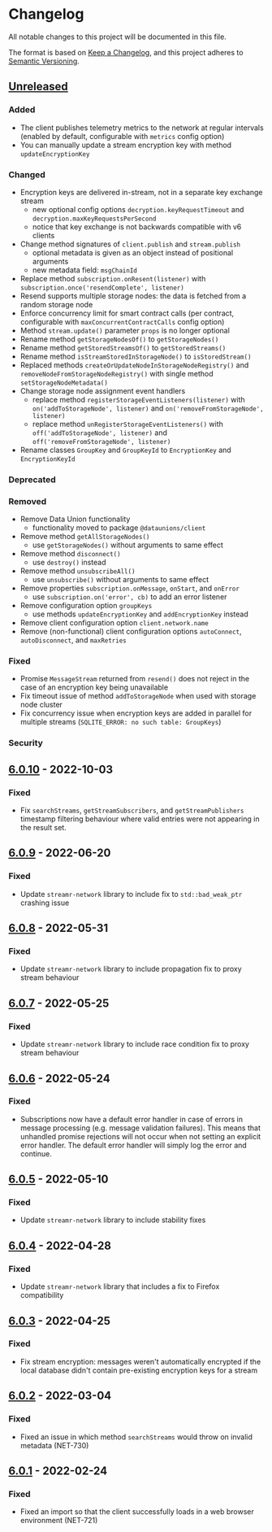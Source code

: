 # Changelog
All notable changes to this project will be documented in this file.

The format is based on [Keep a Changelog](https://keepachangelog.com/en/1.0.0/),
and this project adheres to [Semantic Versioning](https://semver.org/spec/v2.0.0.html).

## [Unreleased]

### Added

- The client publishes telemetry metrics to the network at regular intervals (enabled by default, configurable with `metrics` config option)
- You can manually update a stream encryption key with method `updateEncryptionKey`

### Changed

- Encryption keys are delivered in-stream, not in a separate key exchange stream
  - new optional config options `decryption.keyRequestTimeout` and `decryption.maxKeyRequestsPerSecond`
  - notice that key exchange is not backwards compatible with v6 clients
- Change method signatures of `client.publish` and `stream.publish`
  - optional metadata is given as an object instead of positional arguments
  - new metadata field: `msgChainId`
- Replace method `subscription.onResent(listener)` with `subscription.once('resendComplete', listener)`
- Resend supports multiple storage nodes: the data is fetched from a random storage node
- Enforce concurrency limit for smart contract calls (per contract, configurable with `maxConcurrentContractCalls` config option)
- Method `stream.update()` parameter `props` is no longer optional
- Rename method `getStorageNodesOf()` to `getStorageNodes()`
- Rename method `getStoredStreamsOf()` to `getStoredStreams()`
- Rename method `isStreamStoredInStorageNode()` to `isStoredStream()`
- Replaced methods `createOrUpdateNodeInStorageNodeRegistry()` and `removeNodeFromStorageNodeRegistry()` with single method `setStorageNodeMetadata()`
- Change storage node assignment event handlers
  - replace method `registerStorageEventListeners(listener)` with `on('addToStorageNode', listener)` and `on('removeFromStorageNode', listener)`
  - replace method `unRegisterStorageEventListeners()` with `off('addToStorageNode', listener)` and `off('removeFromStorageNode', listener)`
- Rename classes `GroupKey` and `GroupKeyId` to `EncryptionKey` and `EncryptionKeyId`

### Deprecated

### Removed

- Remove Data Union functionality
  - functionality moved to package `@dataunions/client`
- Remove method `getAllStorageNodes()`
  - use `getStorageNodes()` without arguments to same effect
- Remove method `disconnect()`
  - use `destroy()` instead
- Remove method `unsubscribeAll()`
  - use `unsubscribe()` without arguments to same effect
- Remove properties `subscription.onMessage`, `onStart`, and `onError`
  - use `subscription.on('error', cb)` to add an error listener
- Remove configuration option `groupKeys`
  - use methods `updateEncryptionKey` and `addEncryptionKey` instead
- Remove client configuration option `client.network.name`
- Remove (non-functional) client configuration options `autoConnect`, `autoDisconnect`, and `maxRetries`

### Fixed

- Promise `MessageStream` returned from `resend()` does not reject in the case of an encryption key being unavailable
- Fix timeout issue of method `addToStorageNode` when used with storage node cluster
- Fix concurrency issue when encryption keys are added in parallel for multiple streams (`SQLITE_ERROR: no such table: GroupKeys`)

### Security


## [6.0.10] - 2022-10-03

### Fixed

- Fix `searchStreams`, `getStreamSubscribers`, and `getStreamPublishers` timestamp filtering behaviour where valid
  entries were not appearing in the result set.

## [6.0.9] - 2022-06-20

### Fixed

- Update `streamr-network` library to include fix to `std::bad_weak_ptr` crashing issue

## [6.0.8] - 2022-05-31

### Fixed

- Update `streamr-network` library to include propagation fix to proxy stream behaviour

## [6.0.7] - 2022-05-25

### Fixed

- Update `streamr-network` library to include race condition fix to proxy stream behaviour

## [6.0.6] - 2022-05-24

### Fixed

- Subscriptions now have a default error handler in case of errors in message processing (e.g. message validation failures).
  This means that unhandled promise rejections will not occur when not setting an explicit error handler. The default error
  handler will simply log the error and continue.

## [6.0.5] - 2022-05-10

### Fixed

- Update `streamr-network` library to include stability fixes

## [6.0.4] - 2022-04-28

### Fixed
- Update `streamr-network` library that includes a fix to Firefox compatibility

## [6.0.3] - 2022-04-25

### Fixed
- Fix stream encryption: messages weren't automatically encrypted if the local database didn't contain pre-existing encryption keys for a stream

## [6.0.2] - 2022-03-04

### Fixed
- Fixed an issue in which method `searchStreams` would throw on invalid metadata (NET-730)

## [6.0.1] - 2022-02-24

### Fixed
- Fixed an import so that the client successfully loads in a web browser environment (NET-721)

[Unreleased]: https://github.com/streamr-dev/network-monorepo/compare/client/v6.0.10...HEAD
[6.0.10]: https://github.com/streamr-dev/network-monorepo/compare/client/v6.0.9...client/v6.0.10
[6.0.9]: https://github.com/streamr-dev/network-monorepo/compare/client/v6.0.8...client/v6.0.9
[6.0.8]: https://github.com/streamr-dev/network-monorepo/compare/client/v6.0.7...client/v6.0.8
[6.0.7]: https://github.com/streamr-dev/network-monorepo/compare/client/v6.0.6...client/v6.0.7
[6.0.6]: https://github.com/streamr-dev/network-monorepo/compare/client/v6.0.5...client/v6.0.6
[6.0.5]: https://github.com/streamr-dev/network-monorepo/compare/client/v6.0.4...client/v6.0.5
[6.0.4]: https://github.com/streamr-dev/network-monorepo/compare/client/v6.0.3...client/v6.0.4
[6.0.3]: https://github.com/streamr-dev/network-monorepo/compare/client/v6.0.2...client/v6.0.3
[6.0.2]: https://github.com/streamr-dev/network-monorepo/compare/client/v6.0.1...client/v6.0.2
[6.0.1]: https://github.com/streamr-dev/network-monorepo/compare/client/v6.0.0...client/v6.0.1
